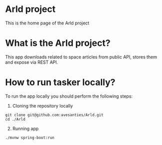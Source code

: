 # Arld project

This is the home page of the Arld project

# What is the Arld project?

This app downloads related to space articles from public API, stores them and expose via REST API.

# How to run tasker locally?

To run the app locally you should perform the following steps:
1. Cloning the repository locally
```
git clone git@github.com:avesanties/Arld.git
cd ./Arld
```
2. Running app
```
./mvnw spring-boot:run
```
